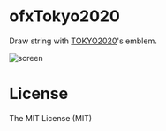 ofxTokyo2020
================

Draw string with [TOKYO2020](https://tokyo2020.jp/)'s emblem.

![screen](ofxTokyo2020_thumbnail.jpg)

# License

The MIT License (MIT)
